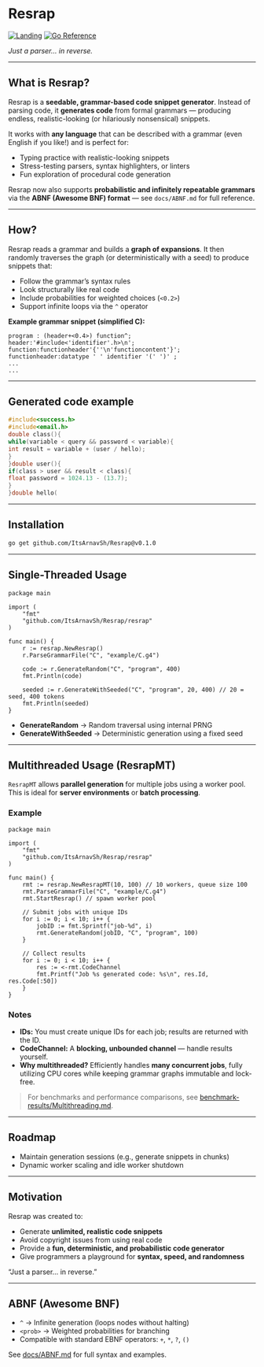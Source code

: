 # Resrap
[![Landing](https://img.shields.io/badge/docs-resrap.osdc.dev-blue)](https://resrap.osdc.dev)
[![Go Reference](https://pkg.go.dev/badge/github.com/osdc/resrap.svg)](https://pkg.go.dev/github.com/osdc/resrap)

*Just a parser… in reverse.*

---

## What is Resrap?

Resrap is a **seedable, grammar-based code snippet generator**. Instead of parsing code, it **generates code** from formal grammars — producing endless, realistic-looking (or hilariously nonsensical) snippets.

It works with **any language** that can be described with a grammar (even English if you like!) and is perfect for:

* Typing practice with realistic-looking snippets
* Stress-testing parsers, syntax highlighters, or linters
* Fun exploration of procedural code generation

Resrap now also supports **probabilistic and infinitely repeatable grammars** via the **ABNF (Awesome BNF) format** — see `docs/ABNF.md` for full reference.

---

## How?

Resrap reads a grammar and builds a **graph of expansions**. It then randomly traverses the graph (or deterministically with a seed) to produce snippets that:

* Follow the grammar’s syntax rules
* Look structurally like real code
* Include probabilities for weighted choices (`<0.2>`)
* Support infinite loops via the `^` operator

**Example grammar snippet (simplified C):**

```abnf
program : (header+<0.4>) function^;
header:'#include<'identifier'.h>\n';
function:functionheader'{''\n'functioncontent'}';
functionheader:datatype ' ' identifier '(' ')' ;
...
...
````

---

## Generated code example

```c
#include<success.h>
#include<email.h>
double class(){
while(variable < query && password < variable){
int result = variable + (user / hello);
}
}double user(){
if(class > user && result < class){
float password = 1024.13 - (13.7);
}
}double hello(
```

---

## Installation

```bash
go get github.com/ItsArnavSh/Resrap@v0.1.0
```

---

## Single-Threaded Usage

```golang
package main

import (
    "fmt"
    "github.com/ItsArnavSh/Resrap/resrap"
)

func main() {
    r := resrap.NewResrap()
    r.ParseGrammarFile("C", "example/C.g4")

    code := r.GenerateRandom("C", "program", 400)
    fmt.Println(code)

    seeded := r.GenerateWithSeeded("C", "program", 20, 400) // 20 = seed, 400 tokens
    fmt.Println(seeded)
}
```

* **GenerateRandom** → Random traversal using internal PRNG
* **GenerateWithSeeded** → Deterministic generation using a fixed seed

---

## Multithreaded Usage (ResrapMT)

`ResrapMT` allows **parallel generation** for multiple jobs using a worker pool. This is ideal for **server environments** or **batch processing**.

### Example

```golang
package main

import (
    "fmt"
    "github.com/ItsArnavSh/Resrap/resrap"
)

func main() {
    rmt := resrap.NewResrapMT(10, 100) // 10 workers, queue size 100
    rmt.ParseGrammarFile("C", "example/C.g4")
    rmt.StartResrap() // spawn worker pool

    // Submit jobs with unique IDs
    for i := 0; i < 10; i++ {
        jobID := fmt.Sprintf("job-%d", i)
        rmt.GenerateRandom(jobID, "C", "program", 100)
    }

    // Collect results
    for i := 0; i < 10; i++ {
        res := <-rmt.CodeChannel
        fmt.Printf("Job %s generated code: %s\n", res.Id, res.Code[:50])
    }
}
```

### Notes

* **IDs:** You must create unique IDs for each job; results are returned with the ID.
* **CodeChannel:** A **blocking, unbounded channel** — handle results yourself.
* **Why multithreaded?** Efficiently handles **many concurrent jobs**, fully utilizing CPU cores while keeping grammar graphs immutable and lock-free.

> For benchmarks and performance comparisons, see [benchmark-results/Multithreading.md](benchmark-results/Multithreading.md).

---

## Roadmap

* Maintain generation sessions (e.g., generate snippets in chunks)
* Dynamic worker scaling and idle worker shutdown

---

## Motivation

Resrap was created to:

* Generate **unlimited, realistic code snippets**
* Avoid copyright issues from using real code
* Provide a **fun, deterministic, and probabilistic code generator**
* Give programmers a playground for **syntax, speed, and randomness**

“Just a parser… in reverse.”

---

## ABNF (Awesome BNF)

* `^` → Infinite generation (loops nodes without halting)
* `<prob>` → Weighted probabilities for branching
* Compatible with standard EBNF operators: `+`, `*`, `?`, `()`

See [docs/ABNF.md](docs/ABNF.md) for full syntax and examples.

